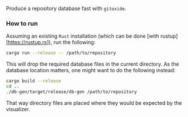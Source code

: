 Produce a repository database fast with `gitoxide`.

### How to run

Assuming an existing `Rust` installation (which can be done [with rustup][https://rustup.rs]),
run the following:

```sh
cargo run --release -- /path/to/repository
```

This will drop the required database files in the current directory.
As the database location matters, one might want to do the following instead:

```sh
cargo build --release
cd ..
./db-gen/target/release/db-gen /path/to/repository
```

That way directory files are placed where they would be expected by the visualizer.

